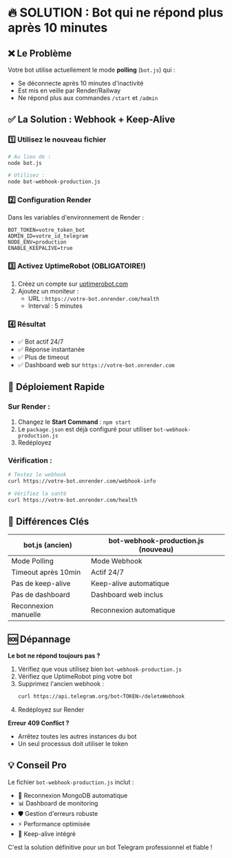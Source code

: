 # 🔥 SOLUTION : Bot qui ne répond plus après 10 minutes

## ❌ Le Problème
Votre bot utilise actuellement le mode **polling** (`bot.js`) qui :
- Se déconnecte après 10 minutes d'inactivité
- Est mis en veille par Render/Railway
- Ne répond plus aux commandes `/start` et `/admin`

## ✅ La Solution : Webhook + Keep-Alive

### 1️⃣ Utilisez le nouveau fichier
```bash
# Au lieu de :
node bot.js

# Utilisez :
node bot-webhook-production.js
```

### 2️⃣ Configuration Render
Dans les variables d'environnement de Render :
```
BOT_TOKEN=votre_token_bot
ADMIN_ID=votre_id_telegram  
NODE_ENV=production
ENABLE_KEEPALIVE=true
```

### 3️⃣ Activez UptimeRobot (OBLIGATOIRE!)
1. Créez un compte sur [uptimerobot.com](https://uptimerobot.com)
2. Ajoutez un moniteur :
   - URL : `https://votre-bot.onrender.com/health`
   - Interval : 5 minutes

### 4️⃣ Résultat
- ✅ Bot actif 24/7
- ✅ Réponse instantanée
- ✅ Plus de timeout
- ✅ Dashboard web sur `https://votre-bot.onrender.com`

## 🚀 Déploiement Rapide

### Sur Render :
1. Changez le **Start Command** : `npm start`
2. Le `package.json` est déjà configuré pour utiliser `bot-webhook-production.js`
3. Redéployez

### Vérification :
```bash
# Testez le webhook
curl https://votre-bot.onrender.com/webhook-info

# Vérifiez la santé
curl https://votre-bot.onrender.com/health
```

## 📝 Différences Clés

| bot.js (ancien) | bot-webhook-production.js (nouveau) |
|-----------------|-------------------------------------|
| Mode Polling | Mode Webhook |
| Timeout après 10min | Actif 24/7 |
| Pas de keep-alive | Keep-alive automatique |
| Pas de dashboard | Dashboard web inclus |
| Reconnexion manuelle | Reconnexion automatique |

## 🆘 Dépannage

**Le bot ne répond toujours pas ?**
1. Vérifiez que vous utilisez bien `bot-webhook-production.js`
2. Vérifiez que UptimeRobot ping votre bot
3. Supprimez l'ancien webhook : 
   ```bash
   curl https://api.telegram.org/bot<TOKEN>/deleteWebhook
   ```
4. Redéployez sur Render

**Erreur 409 Conflict ?**
- Arrêtez toutes les autres instances du bot
- Un seul processus doit utiliser le token

## 💡 Conseil Pro

Le fichier `bot-webhook-production.js` inclut :
- 🔄 Reconnexion MongoDB automatique
- 📊 Dashboard de monitoring
- 🛡️ Gestion d'erreurs robuste
- ⚡ Performance optimisée
- 🔔 Keep-alive intégré

C'est la solution définitive pour un bot Telegram professionnel et fiable !